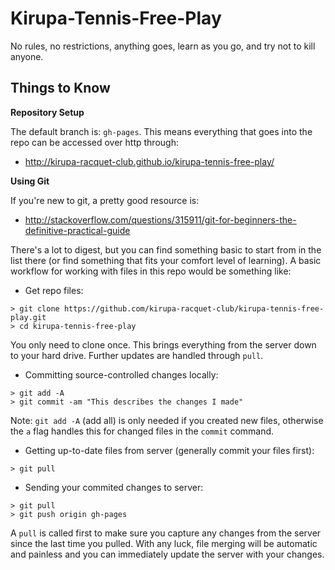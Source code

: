 Kirupa-Tennis-Free-Play
=======================

No rules, no restrictions, anything goes, learn as you go, and try not to kill anyone.


Things to Know
--------------


**Repository Setup**

The default branch is: `gh-pages`.  This means everything that goes into the repo can be accessed over http through:

* http://kirupa-racquet-club.github.io/kirupa-tennis-free-play/


**Using Git**

If you're new to git, a pretty good resource is:

* http://stackoverflow.com/questions/315911/git-for-beginners-the-definitive-practical-guide

There's a lot to digest, but you can find something basic to start from in the list there (or find something that fits your comfort level of learning).  A basic workflow for working with files in this repo would be something like:


* Get repo files:

```
> git clone https://github.com/kirupa-racquet-club/kirupa-tennis-free-play.git
> cd kirupa-tennis-free-play
```

You only need to clone once. This brings everything from the server down to your hard drive. Further updates are handled through `pull`.

* Committing source-controlled changes locally:

```
> git add -A
> git commit -am "This describes the changes I made"
```

Note: `git add -A` (add all) is only needed if you created new files, otherwise the `a` flag handles this for changed files in the `commit` command.

* Getting up-to-date files from server (generally commit your files first):

```
> git pull
```

* Sending your commited changes to server:

```
> git pull
> git push origin gh-pages
```

A `pull` is called first to make sure you capture any changes from the server since the last time you pulled.  With any luck, file merging will be automatic and painless and you can immediately update the server with your changes.